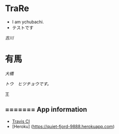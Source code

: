 # TraRe

- I am ychubachi.
- テストです

*吉川*

**有馬**
=======
*大橋*

*トウ　ヒツチョウです。*

王

=======
App information
---------------
* [Travis CI](https://travis-ci.org/Olivia-tou/TraRe)
* [Heroku]   (https://quiet-fjord-9888.herokuapp.com)
